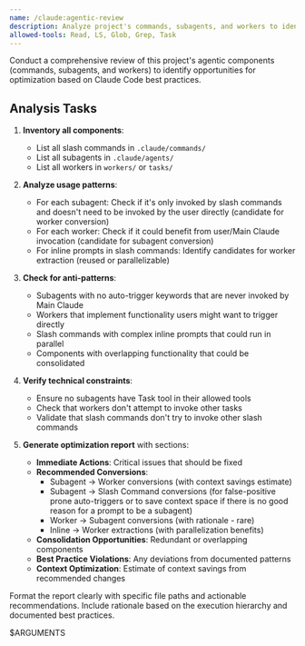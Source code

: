 ```yaml
---
name: /claude:agentic-review
description: Analyze project's commands, subagents, and workers to identify needed conversions and optimizations
allowed-tools: Read, LS, Glob, Grep, Task
---
```


Conduct a comprehensive review of this project's agentic components (commands, subagents, and workers) to identify opportunities for optimization based on Claude Code best practices.

## Analysis Tasks

1. **Inventory all components**:
   - List all slash commands in `.claude/commands/`
   - List all subagents in `.claude/agents/`
   - List all workers in `workers/` or `tasks/`

2. **Analyze usage patterns**:
   - For each subagent: Check if it's only invoked by slash commands and doesn't need to be invoked by the user directly (candidate for worker conversion)
   - For each worker: Check if it could benefit from user/Main Claude invocation (candidate for subagent conversion)
   - For inline prompts in slash commands: Identify candidates for worker extraction (reused or parallelizable)

3. **Check for anti-patterns**:
   - Subagents with no auto-trigger keywords that are never invoked by Main Claude
   - Workers that implement functionality users might want to trigger directly
   - Slash commands with complex inline prompts that could run in parallel
   - Components with overlapping functionality that could be consolidated

4. **Verify technical constraints**:
   - Ensure no subagents have Task tool in their allowed tools
   - Check that workers don't attempt to invoke other tasks
   - Validate that slash commands don't try to invoke other slash commands

5. **Generate optimization report** with sections:
   - **Immediate Actions**: Critical issues that should be fixed
   - **Recommended Conversions**: 
     * Subagent → Worker conversions (with context savings estimate)
     * Subagent → Slash Command conversions (for false-positive prone auto-triggers or to save context space if there is no good reason for a prompt to be a subagent)
     * Worker → Subagent conversions (with rationale - rare)
     * Inline → Worker extractions (with parallelization benefits)
   - **Consolidation Opportunities**: Redundant or overlapping components
   - **Best Practice Violations**: Any deviations from documented patterns
   - **Context Optimization**: Estimate of context savings from recommended changes

Format the report clearly with specific file paths and actionable recommendations. Include rationale based on the execution hierarchy and documented best practices.

$ARGUMENTS